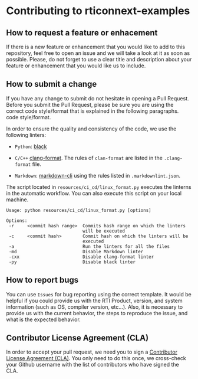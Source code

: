 # Contributing to rticonnext-examples

## How to request a feature or enhacement

If there is a new feature or enhancement that you would like to add to
this repository, feel free to open an issue and we will take a look at it as
soon as possible. Please, do not forget to use a clear title and description
about your feature or enhancement that you would like us to include.

## How to submit a change

If you have any change to submit do not hesitate in opening a Pull Request.
Before you submit the Pull Request, please be sure you are using the correct
code style/format that is explained in the following paragraphs.
code style/format.


In order to ensure the quality and consistency of the code, we use the
following linters:
-   `Python`: 
[black](https://pypi.org/project/black/) 

-   `C/C++` 
[clang-format](https://clang.llvm.org/docs/ClangFormat.html). The rules of
`clan-format` are listed in the `.clang-format` file.

-  `Markdown`: [markdown-cli](https://www.npmjs.com/package/markdownlint-cli)
using the rules listed in `.markdownlint.json`.

The script located in `resources/ci_cd/linux_format.py` executes the linterns
in the automatic workflow. You can also execute this script on your local
machine.

```plaintext
Usage: python resources/ci_cd/linux_format.py [options]

Options:
 -r     <commit hash range>  Commits hash range on which the linters
                             will be executed
 -c     <commit hash>        Commit hash on which the linters will be
                             executed
 -a                          Run the linters for all the files
 -md                         Disable Markdown linter
 -cxx                        Disable clang-format linter
 -py                         Disable black linter

```

## How to report bugs

You can use `Issues` for bug reporting using the correct template.
It would be helpful if you could provide us with the RTI Product, version, and
system information (such as OS, compiler version, etc...). Also, it is necessary
to provide us with the current behavior, the steps to reproduce the issue, and
what is the expected behavior.

## Contributor License Agreement (CLA)

In order to accept your pull request, we need you to sign a [Contributor License
Agreement (CLA)](http://community.rti.com/cla). You only need to do this once,
we cross-check your Github username with the list of contributors who have
signed the CLA.
